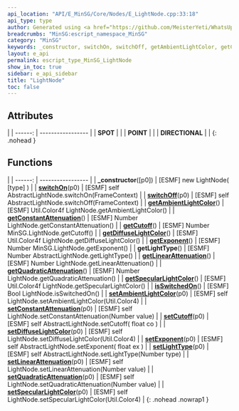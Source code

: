 ```yaml
---
api_location: "API/E_MinSG/Core/Nodes/E_LightNode.cpp:33:18"
api_type: type
author: Generated using <a href="https://github.com/MeisterYeti/WhatsUpDoc">WhatsUpDoc</a>
breadcrumbs: "MinSG:escript_namespace_MinSG"
category: "MinSG"
keywords: _constructor, switchOn, switchOff, getAmbientLightColor, getConstantAttenuation, getCutoff, getDiffuseLightColor, getExponent, getLightType, getLinearAttenuation, getQuadraticAttenuation, getSpecularLightColor, isSwitchedOn, setAmbientLightColor, setConstantAttenuation, setCutoff, setDiffuseLightColor, setExponent, setLightType, setLinearAttenuation, setQuadraticAttenuation, setSpecularLightColor, SPOT, POINT, DIRECTIONAL
layout: e_api
permalink: escript_type_MinSG_LightNode
show_in_toc: true
sidebar: e_api_sidebar
title: "LightNode"
toc: false
---
```


## Attributes

|
| ------: | ----------------- |
| **SPOT** | |
| **POINT** | |
| **DIRECTIONAL** | |
{: .nohead }
## Functions

|
| ------: | ----------------- |
| **_constructor**([p0]) | [ESMF] new LightNode( [type] ) |
| **[switchOn](classMinSG_1_1LightNode#classMinSG_1_1LightNode_1a56222b514a8800d138a37e07890ee69f)**(p0) | [ESMF] self AbstractLightNode.switchOn(FrameContext) |
| **[switchOff](classMinSG_1_1LightNode#classMinSG_1_1LightNode_1a2c7eb49cbe83bcf598f6cbb18300b14b)**(p0) | [ESMF] self AbstractLightNode.switchOff(FrameContext) |
| **[getAmbientLightColor](classMinSG_1_1LightNode#classMinSG_1_1LightNode_1a5d4b814a20e1547fd59ed898ffef0fb2)**() | [ESMF] Util.Color4f LightNode.getAmbientLightColor() |
| **[getConstantAttenuation](classMinSG_1_1LightNode#classMinSG_1_1LightNode_1af4e7cffcc9b1e8d803ec5261a8670d7f)**() | [ESMF] Number LightNode.getConstantAttenuation() |
| **[getCutoff](classMinSG_1_1LightNode#classMinSG_1_1LightNode_1a7ba9501a0993fd730da2b1b8b4b5a4e4)**() | [ESMF] Number MinSG.LightNode.getCutoff() |
| **[getDiffuseLightColor](classMinSG_1_1LightNode#classMinSG_1_1LightNode_1adc6020f3acca8c737cc4f3a982625709)**() | [ESMF] Util.Color4f LightNode.getDiffuseLightColor() |
| **[getExponent](classMinSG_1_1LightNode#classMinSG_1_1LightNode_1af614d144dfe77980f8f98e2aaf3fcb3a)**() | [ESMF] Number MinSG.LightNode.getExponent() |
| **getLightType**() | [ESMF] Number AbstractLightNode.getLightType() |
| **[getLinearAttenuation](classMinSG_1_1LightNode#classMinSG_1_1LightNode_1a5fa4ef9b8f3d569bdbcbcd002ee02f10)**() | [ESMF] Number LightNode.getLinearAttenuation() |
| **[getQuadraticAttenuation](classMinSG_1_1LightNode#classMinSG_1_1LightNode_1a944d64ef9cb1f704c6bdd093ace4f9b5)**() | [ESMF] Number LightNode.getQuadraticAttenuation() |
| **[getSpecularLightColor](classMinSG_1_1LightNode#classMinSG_1_1LightNode_1a73b7714ba9bbfe58337fcbf480149409)**() | [ESMF] Util.Color4f LightNode.getSpecularLightColor() |
| **[isSwitchedOn](classMinSG_1_1LightNode#classMinSG_1_1LightNode_1ae196f80a43dec4a912600128fd291c08)**() | [ESMF] Bool LightNode.isSwitchedOn() |
| **[setAmbientLightColor](classMinSG_1_1LightNode#classMinSG_1_1LightNode_1a18b0cf07bdb389250eb18a8664d8299d)**(p0) | [ESMF] self LightNode.setAmbientLightColor(Util.Color4) |
| **[setConstantAttenuation](classMinSG_1_1LightNode#classMinSG_1_1LightNode_1a596e6fb35d832b526cb0c50592364752)**(p0) | [ESMF] self LightNode.setConstantAttenuation(Number value) |
| **[setCutoff](classMinSG_1_1LightNode#classMinSG_1_1LightNode_1aa504b17fc1221e9df04af34a0a45bb89)**(p0) | [ESMF] self AbstractLightNode.setCutoff( float co ) |
| **[setDiffuseLightColor](classMinSG_1_1LightNode#classMinSG_1_1LightNode_1ad3f3118eb87651aedec3b9ac3f699202)**(p0) | [ESMF] self LightNode.setDiffuseLightColor(Util.Color4) |
| **[setExponent](classMinSG_1_1LightNode#classMinSG_1_1LightNode_1ab07ae8f2ea5c07f34f64c3b08581b513)**(p0) | [ESMF] self AbstractLightNode.setExponent( float ex ) |
| **[setLightType](classMinSG_1_1LightNode#classMinSG_1_1LightNode_1a2157e1620efddee022eca2d7ba5837aa)**(p0) | [ESMF] self AbstractLightNode.setLightType(Number type) |
| **[setLinearAttenuation](classMinSG_1_1LightNode#classMinSG_1_1LightNode_1a2a4a17e40e90468a42b34be6de13a6c5)**(p0) | [ESMF] self LightNode.setLinearAttenuation(Number value) |
| **[setQuadraticAttenuation](classMinSG_1_1LightNode#classMinSG_1_1LightNode_1a2f631945eb34e86f4520f73a8f46c07c)**(p0) | [ESMF] self LightNode.setQuadraticAttenuation(Number value) |
| **[setSpecularLightColor](classMinSG_1_1LightNode#classMinSG_1_1LightNode_1a49656000c62c087c4beb0c88790f5fc8)**(p0) | [ESMF] self LightNode.setSpecularLightColor(Util.Color4) |
{: .nohead .nowrap1 }
